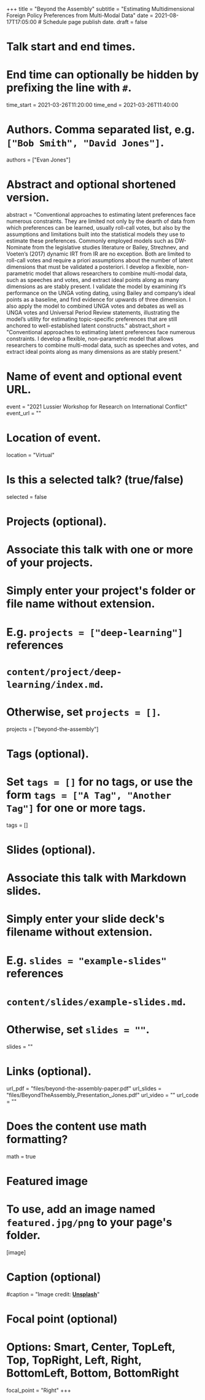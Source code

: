 +++
title = "Beyond the Assembly"
subtitle = "Estimating Multidimensional Foreign Policy Preferences from Multi-Modal Data"
date = 2021-08-17T17:05:00  # Schedule page publish date.
draft = false

# Talk start and end times.
#   End time can optionally be hidden by prefixing the line with `#`.
time_start = 2021-03-26T11:20:00
time_end = 2021-03-26T11:40:00

# Authors. Comma separated list, e.g. `["Bob Smith", "David Jones"]`.
authors = ["Evan Jones"]

# Abstract and optional shortened version.
abstract = "Conventional approaches to estimating latent preferences face numerous constraints. They are limited not only by the dearth of data from which preferences can be learned, usually roll-call votes, but also by the assumptions and limitations built into the statistical models they use to estimate these preferences. Commonly employed models such as DW-Nominate from the legislative studies literature or Bailey, Strezhnev, and Voeten’s (2017) dynamic IRT from IR are no exception. Both are limited to roll-call votes and require a priori assumptions about the number of latent dimensions that must be validated a posteriori. I develop a flexible, non-parametric model that allows researchers to combine multi-modal data, such as speeches and votes, and extract ideal points along as many dimensions as are stably present. I validate the model by examining it’s performance on the UNGA voting dating, using Bailey and company’s ideal points as a baseline, and find evidence for upwards of three dimension. I also apply the model to combined UNGA votes and debates as well as UNGA votes and Universal Period Review statements, illustrating the model’s utility for estimating topic-specific preferences that are still anchored to well-established latent constructs."
abstract_short = "Conventional approaches to estimating latent preferences face numerous constraints. I develop a flexible, non-parametric model that allows researchers to combine multi-modal data, such as speeches and votes, and extract ideal points along as many dimensions as are stably present."

# Name of event and optional event URL.
event = "2021 Lussier Workshop for Research on International Conflict"
event_url = ""

# Location of event.
location = "Virtual"

# Is this a selected talk? (true/false)
selected = false

# Projects (optional).
#   Associate this talk with one or more of your projects.
#   Simply enter your project's folder or file name without extension.
#   E.g. `projects = ["deep-learning"]` references 
#   `content/project/deep-learning/index.md`.
#   Otherwise, set `projects = []`.
projects = ["beyond-the-assembly"]

# Tags (optional).
#   Set `tags = []` for no tags, or use the form `tags = ["A Tag", "Another Tag"]` for one or more tags.
tags = []

# Slides (optional).
#   Associate this talk with Markdown slides.
#   Simply enter your slide deck's filename without extension.
#   E.g. `slides = "example-slides"` references 
#   `content/slides/example-slides.md`.
#   Otherwise, set `slides = ""`.
slides = ""

# Links (optional).
url_pdf = "files/beyond-the-assembly-paper.pdf"
url_slides = "files/BeyondTheAssembly_Presentation_Jones.pdf"
url_video = ""
url_code = ""

# Does the content use math formatting?
math = true

# Featured image
# To use, add an image named `featured.jpg/png` to your page's folder. 
[image]
  # Caption (optional)
  #caption = "Image credit: [**Unsplash**](https://unsplash.com/photos/bzdhc5b3Bxs)"

  # Focal point (optional)
  # Options: Smart, Center, TopLeft, Top, TopRight, Left, Right, BottomLeft, Bottom, BottomRight
  focal_point = "Right"
+++


